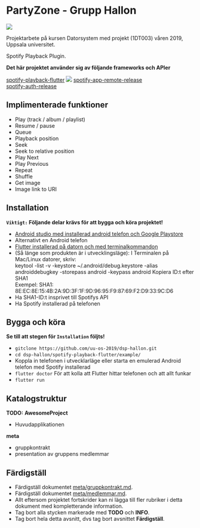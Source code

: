 # PartyZone - Grupp Hallon
  
  
  
  
  
[![](https://img.shields.io/badge/licence-MIT-blue.svg)](https://github.com/uu-os-2019/dsp-hallon/blob/master/LICENSE)
   
  
  Projektarbete på kursen Datorsystem med projekt (1DT003) våren 2019, Uppsala universitet.

Spotify Playback Plugin.
 
**Det här projektet använder sig av följande frameworks och APIer**   

[spotify-playback-flutter](https://github.com/qreate/spotify-playback-flutter/)  [![](https://img.shields.io/badge/pub-v0.0.8-brightgreen.svg)](https://pub.dartlang.org/packages/spotify_playback) 
[spotify-app-remote-release](https://github.com/spotify/android-sdk/releases/tag/v0.6.1-appremote_v1.1.0-auth)  
[spotify-auth-release](https://github.com/spotify/android-sdk/releases/tag/v0.6.1-appremote_v1.1.0-auth)   
  

  

## Implimenterade funktioner
* Play (track / album / playlist)
* Resume / pause
* Queue
* Playback position
* Seek
* Seek to relative position
* Play Next
* Play Previous
* Repeat 
* Shuffle 
* Get image
* Image link to URI

## Installation
**`Viktigt:` Följande delar krävs för att bygga och köra projektet!**
* [Android studio med installerad android telefon och Google Playstore](https://developer.android.com/studio/)
* Alternativt en Android telefon 
* [Flutter installerad på datorn och med terminalkommandon](https://flutter.dev/docs/get-started/install) 
* (Så länge som produkten är i utvecklingsläge):
   I Terminalen på Mac/Linux datorer, skriv:  
     keytool -list -v -keystore ~/.android/debug.keystore -alias androiddebugkey -storepass android -keypass android
     Kopiera ID:t efter SHA1    
     Exempel:    SHA1: 8E:EC:8E:15:4B:2A:9D:3F:1F:9D:96:95:F9:87:69:F2:D9:33:9C:D6
* Ha SHA1-ID:t insprivet till Spotifys API
* Ha Spotify installerad på telefonen


## Bygga och köra 
**Se till att stegen för `Installation` följts!**
- ``` gitclone https://github.com/uu-os-2019/dsp-hallon.git ``` 
- ``` cd dsp-hallon/spotify-playback-flutter/example/ ```
- Koppla in telefonen i utvecklarläge eller starta en emulerad Android telefon med Spotify installerad
- ``` flutter doctor ``` För att kolla att Flutter hittar telefonen och att allt funkar 
- ```flutter run ```


[comment]: <> (hej)



















## Katalogstruktur

**TODO:** 
**AwesomeProject**
- Huvudapplikationen 

**meta**
- gruppkontrakt
- presentation av gruppens medlemmar

## Färdigställ 

- Färdigställ dokumentet [meta/gruppkontrakt.md](./meta/gruppkontrakt.md).
- Färdigställ dokumentet [meta/medlemmar.md](./meta/medlemmar.md).
- Allt eftersom projektet fortskrider kan ni lägga till fler rubriker i detta
  dokument med kompletterande information.
- Tag bort alla stycken markerade med **TODO** och **INFO**.
- Tag bort hela detta avsnitt, dvs tag bort avsnittet **Färdigställ**.
